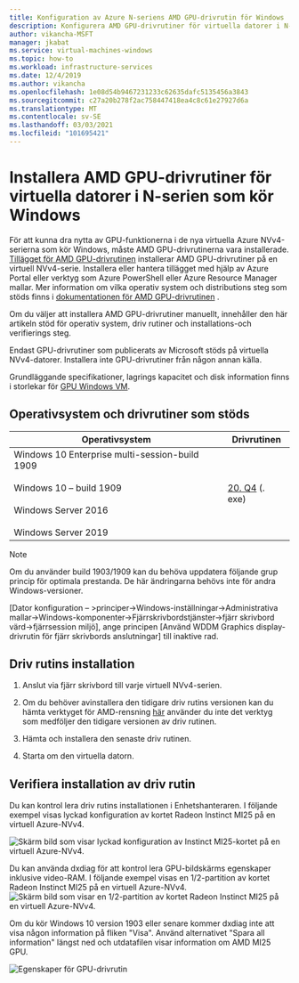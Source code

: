 ```yaml
---
title: Konfiguration av Azure N-seriens AMD GPU-drivrutin för Windows
description: Konfigurera AMD GPU-drivrutiner för virtuella datorer i N-serien som kör Windows Server eller Windows i Azure
author: vikancha-MSFT
manager: jkabat
ms.service: virtual-machines-windows
ms.topic: how-to
ms.workload: infrastructure-services
ms.date: 12/4/2019
ms.author: vikancha
ms.openlocfilehash: 1e08d54b9467231233c62635dafc5135456a3843
ms.sourcegitcommit: c27a20b278f2ac758447418ea4c8c61e27927d6a
ms.translationtype: MT
ms.contentlocale: sv-SE
ms.lasthandoff: 03/03/2021
ms.locfileid: "101695421"
---
```

# <a name="install-amd-gpu-drivers-on-n-series-vms-running-windows"></a>Installera AMD GPU-drivrutiner för virtuella datorer i N-serien som kör Windows

För att kunna dra nytta av GPU-funktionerna i de nya virtuella Azure NVv4-serierna som kör Windows, måste AMD GPU-drivrutinerna vara installerade. [Tillägget för AMD GPU-drivrutinen](../extensions/hpccompute-amd-gpu-windows.md) installerar AMD GPU-drivrutiner på en virtuell NVv4-serie. Installera eller hantera tillägget med hjälp av Azure Portal eller verktyg som Azure PowerShell eller Azure Resource Manager mallar. Mer information om vilka operativ system och distributions steg som stöds finns i [dokumentationen för AMD GPU-drivrutinen](../extensions/hpccompute-amd-gpu-windows.md) .

Om du väljer att installera AMD GPU-drivrutiner manuellt, innehåller den här artikeln stöd för operativ system, driv rutiner och installations-och verifierings steg.

Endast GPU-drivrutiner som publicerats av Microsoft stöds på virtuella NVv4-datorer. Installera inte GPU-drivrutiner från någon annan källa.

Grundläggande specifikationer, lagrings kapacitet och disk information finns i storlekar för [GPU Windows VM](../sizes-gpu.md?toc=/azure/virtual-machines/windows/toc.json).



## <a name="supported-operating-systems-and-drivers"></a>Operativsystem och drivrutiner som stöds

| Operativsystem | Drivrutinen |
| -------- |------------- |
| Windows 10 Enterprise multi-session-build 1909 <br/><br/>Windows 10 – build 1909<br/><br/>Windows Server 2016<br/><br/>Windows Server 2019 | [20. Q4](https://download.microsoft.com/download/f/1/6/f16e6275-a718-40cd-a366-9382739ebd39/AMD-Azure-NVv4-Driver-20Q4.exe) (. exe) |

 > [!NOTE]
   >  Om du använder build 1903/1909 kan du behöva uppdatera följande grup princip för optimala prestanda. De här ändringarna behövs inte för andra Windows-versioner.
   >  
   >  [Dator konfiguration – >principer->Windows-inställningar->Administrativa mallar->Windows-komponenter->Fjärrskrivbordstjänster->fjärr skrivbord värd->fjärrsession miljö], ange principen [Använd WDDM Graphics display-drivrutin för fjärr skrivbords anslutningar] till inaktive rad.
   >  


## <a name="driver-installation"></a>Driv rutins installation

1. Anslut via fjärr skrivbord till varje virtuell NVv4-serien.

2. Om du behöver avinstallera den tidigare driv rutins versionen kan du hämta verktyget för AMD-rensning [här](https://download.microsoft.com/download/4/f/1/4f19b714-9304-410f-9c64-826404e07857/AMDCleanupUtilityni.exe) använder du inte det verktyg som medföljer den tidigare versionen av driv rutinen.

3. Hämta och installera den senaste driv rutinen.

4. Starta om den virtuella datorn.

## <a name="verify-driver-installation"></a>Verifiera installation av driv rutin

Du kan kontrol lera driv rutins installationen i Enhetshanteraren. I följande exempel visas lyckad konfiguration av kortet Radeon Instinct MI25 på en virtuell Azure-NVv4.
<br />

![Skärm bild som visar lyckad konfiguration av Instinct MI25-kortet på en virtuell Azure-NVv4.](./media/n-series-amd-driver-setup/device-manager.png)

Du kan använda dxdiag för att kontrol lera GPU-bildskärms egenskaper inklusive video-RAM. I följande exempel visas en 1/2-partition av kortet Radeon Instinct MI25 på en virtuell Azure-NVv4.
<br />
![Skärm bild som visar en 1/2-partition av kortet Radeon Instinct MI25 på en virtuell Azure-NVv4.](./media/n-series-amd-driver-setup/dxdiag-output-new.png)

Om du kör Windows 10 version 1903 eller senare kommer dxdiag inte att visa någon information på fliken "Visa". Använd alternativet "Spara all information" längst ned och utdatafilen visar information om AMD MI25 GPU.

![Egenskaper för GPU-drivrutin](./media/n-series-amd-driver-setup/dxdiag-details.png)
